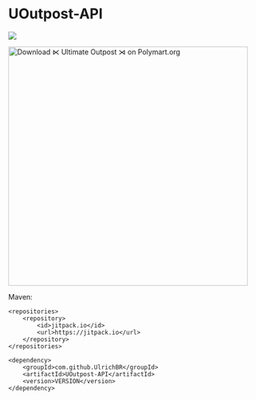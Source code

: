 # UOutpost-API
[![](https://jitpack.io/v/UlrichBR/UOutpost-API.svg)](https://jitpack.io/#UlrichBR/UOutpost-API)

[<img src="https://images.polymart.org/resource/4293/default.jpg" width="480" alt="Download ⋉ Ultimate Outpost ⋊ on Polymart.org" title="Download ⋉ Ultimate Outpost ⋊ on Polymart.org">](https://polymart.org/resource/ultimate-outpost.4293?utm_source=product-materials-image&utm_medium=referral&utm_campaign=product-4293-materials-image-default&utm_content=product-4293-user-5136-markdown)

Maven:

<pre><code>&lt;repositories&gt;
    &lt;repository&gt;
        &lt;id&gt;jitpack.io&lt;/id&gt;
        &lt;url&gt;https://jitpack.io&lt;/url&gt;
    &lt;/repository&gt;
&lt;/repositories&gt;

&lt;dependency&gt;
    &lt;groupId&gt;com.github.UlrichBR&lt;/groupId&gt;
    &lt;artifactId&gt;UOutpost-API&lt;/artifactId&gt;
    &lt;version&gt;VERSION&lt;/version&gt;
&lt;/dependency&gt;</code></pre>
